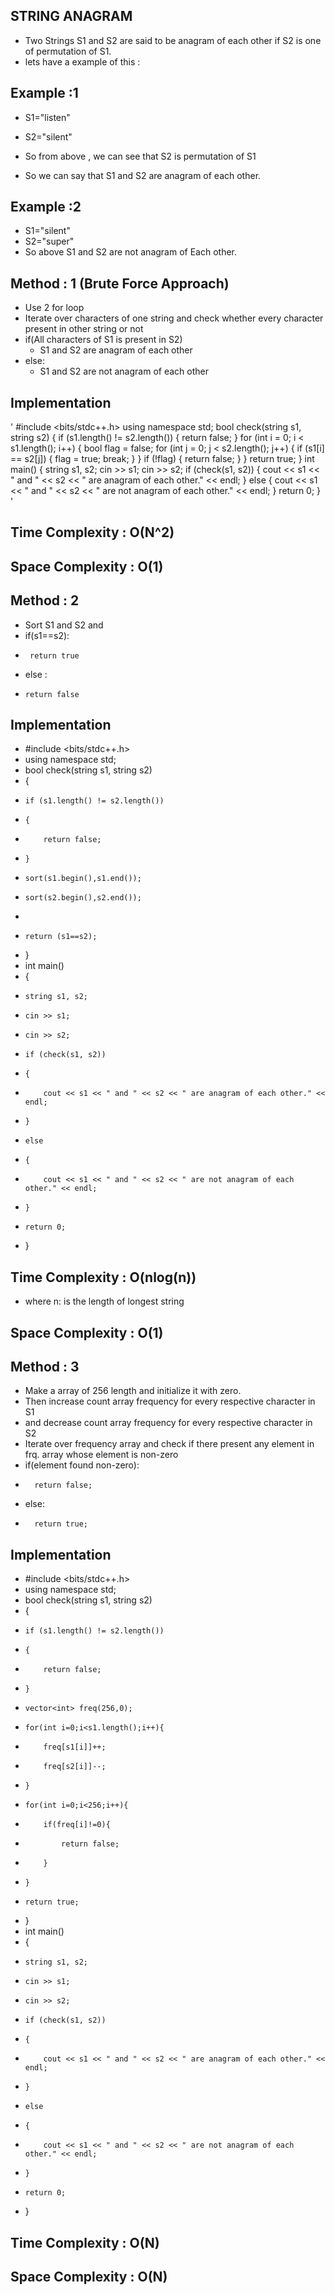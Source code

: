 ## STRING ANAGRAM

* Two Strings S1 and S2 are said to be anagram of each other if S2 is one of permutation of S1.
* lets have a example of this :

##   Example :1

*  S1="listen"
*  S2="silent"

*  So from above , we can see that  S2 is permutation of S1
*  So we can say that S1 and S2 are anagram of each other.

##   Example :2

*   S1="silent"
*  S2="super"
* So above S1 and S2 are not anagram of Each other.

## Method : 1 (Brute Force Approach)
* Use 2 for loop 
* Iterate over characters of one string and check whether every character present in other string or not
* if(All characters of S1 is present in S2)
   * S1 and S2 are anagram of each other
* else:
   * S1 and S2 are not anagram of each other

##  Implementation 

'
 #include <bits/stdc++.h>
 using namespace std;
 bool check(string s1, string s2)
 {
     if (s1.length() != s2.length())
     {
         return false;
     }
     for (int i = 0; i < s1.length(); i++)
     {
         bool flag = false;
         for (int j = 0; j < s2.length(); j++)
         {
             if (s1[i] == s2[j])
             {
                 flag = true;
                 break;
             }
         }
         if (!flag)
         {
             return false;
         }
     }
     return true;
 }
 int main()
 {
     string s1, s2;
     cin >> s1;
     cin >> s2;
     if (check(s1, s2))
     {
         cout << s1 << " and " << s2 << " are anagram of each other." << endl;
     }
     else
     {
         cout << s1 << " and " << s2 << " are not anagram of each other." << endl;
     }
     return 0;
 }
'
## Time Complexity : O(N^2)
## Space Complexity : O(1)

## Method : 2
* Sort S1 and S2 and 
* if(s1==s2):
*      return true
* else : 
*     return false


## Implementation 

* #include <bits/stdc++.h>
* using namespace std;
* bool check(string s1, string s2)
* {
*     if (s1.length() != s2.length())
*     {
*         return false;
*     }
*     sort(s1.begin(),s1.end());
*     sort(s2.begin(),s2.end());
* 
*     return (s1==s2);
* }
* int main()
* {
*     string s1, s2;
*     cin >> s1;
*     cin >> s2;
*     if (check(s1, s2))
*     {
*         cout << s1 << " and " << s2 << " are anagram of each other." << endl;
*     }
*     else
*     {
*         cout << s1 << " and " << s2 << " are not anagram of each other." << endl;
*     }
*     return 0;
* }

## Time Complexity : O(nlog(n)) 
*    where n: is the length of longest string
## Space Complexity : O(1)


## Method : 3
* Make a array of 256 length and initialize it with zero.
* Then increase count array frequency for every respective character in S1
* and decrease  count array frequency for every respective character in S2
* Iterate over frequency array and check if there present any element in frq. array whose element is non-zero
* if(element found non-zero):
*       return false;
* else:  
*       return true;


## Implementation 


* #include <bits/stdc++.h>
* using namespace std;
* bool check(string s1, string s2)
* {
*     if (s1.length() != s2.length())
*     {
*         return false;
*     }
*     vector<int> freq(256,0);
*     for(int i=0;i<s1.length();i++){
*         freq[s1[i]]++;
*         freq[s2[i]]--;
*     }
*     for(int i=0;i<256;i++){
*         if(freq[i]!=0){
*             return false;
*         }
*     }
*     return true;
* }
* int main()
* {
*     string s1, s2;
*     cin >> s1;
*     cin >> s2;
*     if (check(s1, s2))
*     {
*         cout << s1 << " and " << s2 << " are anagram of each other." << endl;
*     }
*     else
*     {
*         cout << s1 << " and " << s2 << " are not anagram of each other." << endl;
*     }
*     return 0;
* }

## Time Complexity : O(N)
## Space Complexity : O(N)
